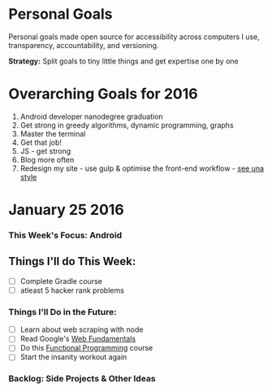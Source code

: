 # Personal Goals

Personal goals made open source for accessibility across computers I use, transparency, accountability, and versioning.

**Strategy:** Split goals to tiny little things and get expertise one by one

# Overarching Goals for 2016

1. Android developer nanodegree graduation
2. Get strong in greedy algorithms, dynamic programming, graphs
3. Master the terminal
4. Get that job!
5. JS - get strong
6. Blog more often
7. Redesign my site - use gulp & optimise the front-end workflow - [see una style](https://github.com/una/una.github.io)

# January 25 2016

### This Week's Focus: Android

## Things I'll do This Week:

- [ ] Complete Gradle course
- [ ] atleast 5 hacker rank problems

### Things I'll Do in the Future:

- [ ] Learn about web scraping with node
- [ ] Read Google's [Web Fundamentals](http://bit.ly/1MFGLAu)
- [ ] Do this [Functional Programming](http://bit.ly/1mPdDSm) course
- [ ] Start the insanity workout again

### Backlog: Side Projects & Other Ideas
